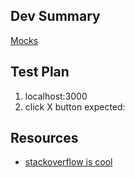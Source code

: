 <!--
*Before merging your pull request, be sure that the follow steps have been followed:*

1. Your pull request is up-to-date with master
2. You've selected "Squash and merge" option as the merge method (default)
3. Review merge commit message and remove unnecessary lines
-->

## Dev Summary
[Mocks](link)<!-- with node-id if possible! i.e. https://www.figma.com/file/fYkreARKdHsMh8iPSh7dti/GC-prototype-v1?node-id=0%3A1 -->

<!--
  A detailed outline of what this commit includes, such as:
  benefits to user/product side
  why you architected your code this way, what other options there were and why this is best
-->


## Test Plan
<!--
A test plan that you followed to confirm this commit works as intended, and
that it does not break any existing changes.

You should include screenshots to help the reviewer understand what to look for when visual
changes are includes. GIFs help immensely when explaining interactions and animations.
-->

1. localhost:3000 <!-- or the initial page your test starts on -->
2. click X button
expected: <!-- i.e. see POST request with {} body in network tab -->
<!-- screenshot -->


## Resources
<!-- 
  you will not be the last one to touch this code!
  please leave any relevant articles, youtube videos, etc. here for anyone who comes back to this PR looking for tips
-->
- [stackoverflow is cool](stackoverflow.com)
